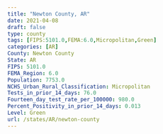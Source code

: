 ```yaml
---
title: "Newton County, AR"
date: 2021-04-08
draft: false
type: county
tags: [FIPS:5101.0,FEMA:6.0,Micropolitan,Green]
categories: [AR]
County: Newton County
State: AR
FIPS: 5101.0
FEMA_Region: 6.0
Population: 7753.0
NCHS_Urban_Rural_Classification: Micropolitan
Tests_in_prior_14_days: 76.0
Fourteen_day_test_rate_per_100000: 980.0
Percent_Positivity_in_prior_14_days: 0.013
Level: Green
url: /states/AR/newton-county
---
```



